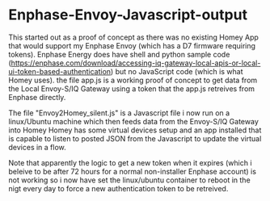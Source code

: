 # Enphase-Envoy-Javascript-output

This started out as a proof of concept as there was no existing Homey App that would support my Enphase Envoy (which has a D7 firmware requiring tokens).
Enphase Energy does have shell and python sample code (https://enphase.com/download/accessing-iq-gateway-local-apis-or-local-ui-token-based-authentication) but no JavaScript code (which is what Homey uses).
the file app.js is a working proof of concept to get data from the Local Envoy-S/IQ Gateway using a token that the app.js retreives from Enphase directly.

The file "Envoy2Homey_silent.js" is a Javascript file i now run on a linux/Ubuntu machine which then feeds data from the Envoy-S/IQ Gateway into Homey
Homey has some virtual devices setup and an app installed that is capable to listen to posted JSON from the Javascript to update the virtual devices in a flow.

Note that apparently the logic to get a new token when it expires (which i beleive to be after 72 hours for a normal non-installer Enphase account) is not working so i now have set the linux/ubuntu container to reboot in the nigt every day to force a new authentication token to be retreived.
